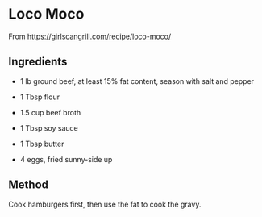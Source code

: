 # Loco Moco

From https://girlscangrill.com/recipe/loco-moco/

## Ingredients

- 1 lb ground beef, at least 15% fat content, season with salt and pepper

- 1 Tbsp flour
- 1.5 cup beef broth
- 1 Tbsp soy sauce
- 1 Tbsp butter

- 4 eggs, fried sunny-side up

## Method

Cook hamburgers first, then use the fat to cook the gravy.
